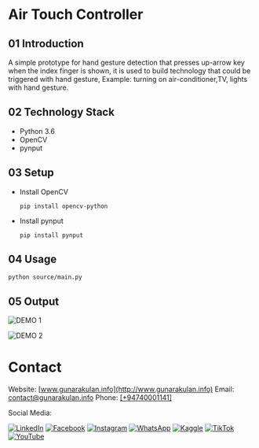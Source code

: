 # Air Touch Controller

## 01 Introduction

A simple prototype for hand gesture detection that presses up-arrow key when the index finger is shown, it is used to build technology that could be triggered with hand gesture, Example: turning on air-conditioner,TV, lights with hand gesture.

## 02 Technology Stack

- Python 3.6
- OpenCV
- pynput

## 03 Setup

- Install OpenCV

  ```
  pip install opencv-python
  ```

- Install pynput

  ```
  pip install pynput
  ```

## 04 Usage

```
python source/main.py
```

## 05 Output

![DEMO 1](docs/media/demo-1.gif)

![DEMO 2](docs/media/demo-2.gif)

# Contact

Website: [www.gunarakulan.info](http://www.gunarakulan.info)
Email: [contact@gunarakulan.info](mailto:contact@gunarakulan.info)
Phone: [\[+94740001141\]](tel:+94740001141)

Social Media:

[![LinkedIn](https://img.shields.io/badge/-LinkedIn-E01E5A?style=flat-square&logo=linkedin&logoColor=white)](https://www.linkedin.com/in/gunarakulangunaretnam)
[![Facebook](https://img.shields.io/badge/-Facebook-E01E5A?style=flat-square&logo=facebook&logoColor=white)](https://www.facebook.com/gunarakulangunaretnam)
[![Instagram](https://img.shields.io/badge/-Instagram-E01E5A?style=flat-square&logo=instagram&logoColor=white)](https://www.instagram.com/gunarakulangunaretnam)
[![WhatsApp](https://img.shields.io/badge/-WhatsApp-25D366?style=flat-square&logo=whatsapp&logoColor=white)](https://wa.me/94740001141)
[![Kaggle](https://img.shields.io/badge/-Kaggle-E01E5A?style=flat-square&logo=kaggle&logoColor=white)](https://www.kaggle.com/gunarakulangr)
[![TikTok](https://img.shields.io/badge/-TikTok-E01E5A?style=flat-square&logo=tiktok&logoColor=white)](https://www.tiktok.com/@gunarakulangunaretnam)
[![YouTube](https://img.shields.io/badge/-YouTube-E01E5A?style=flat-square&logo=youtube&logoColor=white)](https://www.youtube.com/channel/UCjMOdgHFAjAdBKiqV8y2Tww)

